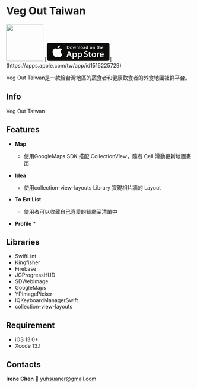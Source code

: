 # Veg Out Taiwan

<img src="https://imgur.com/BjUYmkM.png" width="100" height="100">
[<img src="https://github.com/BigRoot9527/GoToMarket/blob/master/GoToMarket/ScreenShots/DownloadAppStoreBadge.png" width="170" height="50">](https://apps.apple.com/tw/app/id1516225729)

Veg Out Taiwan是一款給台灣地區的蔬食者和健康飲食者的外食地圖社群平台。

## Info

Veg Out Taiwan

## Features
* **Map** 
    * 使用GoogleMaps SDK 搭配 CollectionView，隨者 Cell 滑動更新地圖畫面
    
* **Idea**
    * 使用collection-view-layouts Library 實現相片牆的 Layout 
    
* **To Eat List**
    * 使用者可以收藏自己喜愛的餐廳至清單中
    
* **Profile**
    * 

## Libraries
* SwiftLint
* Kingfisher
* Firebase
* JGProgressHUD
* SDWebImage
* GoogleMaps
* YPImagePicker
* IQKeyboardManagerSwift
* collection-view-layouts

## Requirement
* iOS 13.0+
* Xcode 13.1

## Contacts
**Irene Chen** :email: yuhsuaner@gmail.com
